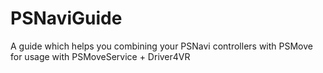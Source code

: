 # PSNaviGuide
A guide which helps you combining your PSNavi controllers with PSMove for usage with PSMoveService + Driver4VR
